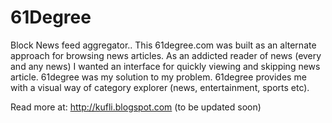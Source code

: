 61Degree
========

Block News feed aggregator.. This 61degree.com was built as an alternate approach for browsing news articles. As an addicted reader of news (every and any news) I wanted an interface for quickly viewing and skipping news article. 61degree was my solution to my problem. 61degree provides me with a visual way of category explorer (news, entertainment, sports etc).

Read more at: http://kufli.blogspot.com (to be updated soon)
